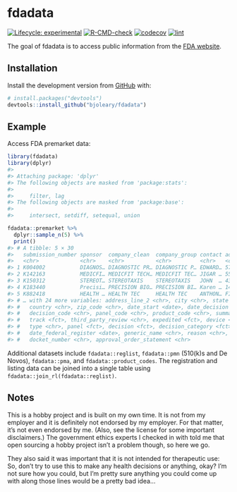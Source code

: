 
<!-- README.md is generated from README.Rmd. Please edit that file -->

# fdadata

<!-- badges: start -->

[![Lifecycle:
experimental](https://img.shields.io/badge/lifecycle-experimental-orange.svg)](https://lifecycle.r-lib.org/articles/stages.html#experimental)
[![R-CMD-check](https://github.com/bjoleary/fdadata/workflows/R-CMD-check/badge.svg)](https://github.com/bjoleary/fdadata/actions?query=workflow%3AR-CMD-check)
[![codecov](https://codecov.io/gh/bjoleary/fdadata/branch/main/graph/badge.svg?token=1AZQLVTB0B)](https://codecov.io/gh/bjoleary/fdadata)
[![lint](https://github.com/bjoleary/fdadata/workflows/lint/badge.svg)](https://github.com/bjoleary/fdadata/actions?query=workflow%3Alint)
<!-- badges: end -->

The goal of fdadata is to access public information from the [FDA
website](https://www.fda.gov).

## Installation

<!-- You can install the released version of fdadata from [CRAN](https://CRAN.R-project.org) with: -->
<!-- ``` r -->
<!-- install.packages("fdadata") -->
<!-- ``` -->

Install the development version from [GitHub](https://github.com/) with:

``` r
# install.packages("devtools")
devtools::install_github("bjoleary/fdadata")
```

## Example

Access FDA premarket data:

``` r
library(fdadata)
library(dplyr)
#> 
#> Attaching package: 'dplyr'
#> The following objects are masked from 'package:stats':
#> 
#>     filter, lag
#> The following objects are masked from 'package:base':
#> 
#>     intersect, setdiff, setequal, union

fdadata::premarket %>% 
  dplyr::sample_n(5) %>% 
  print()
#> # A tibble: 5 × 30
#>   submission_number sponsor  company_clean  company_group contact address_line_1
#>   <chr>             <chr>    <chr>          <chr>         <chr>   <chr>         
#> 1 K004002           DIAGNOS… DIAGNOSTIC PR… DIAGNOSTIC P… EDWARD… 5700 WEST 96T…
#> 2 K142163           MEDICFI… MEDICFIT TECH… MEDICFIT TEC… JIGAR … 55 NORTHERN B…
#> 3 K150312           STEREOT… STEREOTAXIS    STEREOTAXIS   JOHN  … 4320 FOREST P…
#> 4 K183440           Precisi… PRECISION BIO… PRECISION BI… Karen … 140 Eileen St…
#> 5 K882418           HEALTH … HEALTH TEC     HEALTH TEC    ANTHON… FIRST ST.     
#> # … with 24 more variables: address_line_2 <chr>, city <chr>, state <chr>,
#> #   country <chr>, zip_code <chr>, date_start <date>, date_decision <date>,
#> #   decision_code <chr>, panel_code <chr>, product_code <chr>, summary <fct>,
#> #   track <fct>, third_party_review <chr>, expedited <fct>, device <chr>,
#> #   type <chr>, panel <fct>, decision <fct>, decision_category <fct>,
#> #   date_federal_register <date>, generic_name <chr>, reason <chr>,
#> #   docket_number <chr>, approval_order_statement <chr>
```

Additional datasets include `fdadata::reglist`, `fdadata::pmn` (510(k)s
and De Novos), `fdadata::pma`, and `fdadata::product_codes`. The
registration and listing data can be joined into a single table using
`fdadata::join_rl(fdadata::reglist)`.

## Notes

This is a hobby project and is built on my own time. It is not from my
employer and it is definitely not endorsed by my employer. For that
matter, it’s not even endorsed by me. (Also, see the license for some
important disclaimers.) The government ethics experts I checked in with
told me that open sourcing a hobby project isn’t a problem though, so
here we go.

They also said it was important that it is not intended for therapeutic
use: So, don’t try to use this to make any health decisions or anything,
okay? I’m not sure how you could, but I’m pretty sure anything you could
come up with along those lines would be a pretty bad idea…
